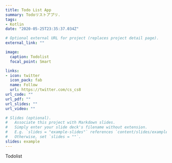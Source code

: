 ```yaml
---
title: Todo List App
summary: Todoリストアプリ.
tags:
- Kotlin
date: "2020-05-25T23:35:37.034Z"

# Optional external URL for project (replaces project detail page).
external_link: ""

image:
  caption: Todolist
  focal_point: Smart

links:
- icon: twitter
  icon_pack: fab
  name: Follow
  url: https://twitter.com/cs_cs8
url_code: ""
url_pdf: ""
url_slides: ""
url_video: ""

# Slides (optional).
#   Associate this project with Markdown slides.
#   Simply enter your slide deck's filename without extension.
#   E.g. `slides = "example-slides"` references `content/slides/example-slides.md`.
#   Otherwise, set `slides = ""`.
slides: example
---
```


Todolist